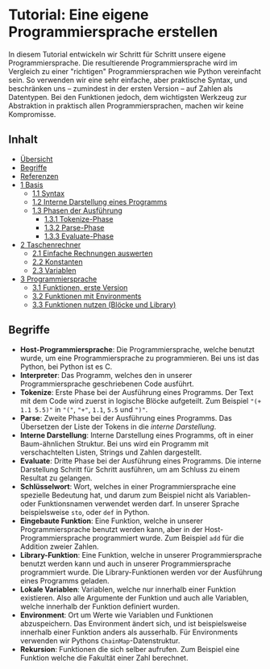 # Tutorial: Eine eigene Programmiersprache erstellen

In diesem Tutorial entwickeln wir Schritt für Schritt unsere eigene Programmiersprache.  Die resultierende Programmiersprache wird im Vergleich zu einer "richtigen" Programmiersprachen wie Python vereinfacht sein.  So verwenden wir eine sehr einfache, aber praktische Syntax, und beschränken uns &ndash; zumindest in der ersten Version &ndash; auf Zahlen als Datentypen.  Bei den Funktionen jedoch, dem wichtigsten Werkzeug zur Abstraktion in praktisch allen Programmiersprachen, machen wir keine Kompromisse.

## Inhalt
* [Übersicht](#übersicht)
* [Begriffe](#begriffe)
* [Referenzen](#referenzen)
* [1 Basis](1-basics.md)
   * [1.1 Syntax](1-basics.md#11-syntax)
   * [1.2 Interne Darstellung eines Programms](1-basics.md#12-interne-darstellung-eines-programms)
   * [1.3 Phasen der Ausführung](1-basics.md#13-phasen-der-ausführung)
        * [1.3.1 Tokenize-Phase](1-basics.md#131-tokenize-phase)
        * [1.3.2 Parse-Phase](1-basics.md#132-parse-phase)
        * [1.3.3 Evaluate-Phase](1-basics.md#133-evaluate-phase)
   <!-- * Erweiterte Phasen (optional) -->
* [2 Taschenrechner](2-calculator.md)
    * [2.1 Einfache Rechnungen auswerten](2-calculator.md#21-einfache-rechnungen-auswerten)
    * [2.2 Konstanten](2-calculator.md#22-konstanten)
    * [2.3 Variablen](2-calculator.md#23-variablen)
* [3 Programmiersprache](3-programming_language.md)
    * [3.1 Funktionen, erste Version](3-programming_language.md#31-funktionen-erste-version)
    * [3.2 Funktionen mit Environments](3-programming_language.md#32-funktionen-mit-environments)
    * [3.3 Funktionen nutzen (Blöcke und Library)](3-programming_language.md#33-funktionen-nutzen-blöcke-und-library)

## Begriffe
* **Host-Programmiersprache**: Die Programmiersprache, welche benutzt wurde, um eine Programmiersprache zu programmieren.  Bei uns ist das Python, bei Python ist es C.
* **Interpreter**: Das Programm, welches den in unserer Programmiersprache geschriebenen Code ausführt.
* **Tokenize**: Erste Phase bei der Ausführung eines Programms. Der Text mit dem Code wird zuerst in logische Blöcke aufgeteilt.  Zum Beispiel `"(+ 1.1 5.5)"` in `"("`, `"+"`, `1.1`, `5.5` und `")"`.
* **Parse**: Zweite Phase bei der Ausführung eines Programms. Das Übersetzen der Liste der Tokens in die _interne Darstellung_.
* **Interne Darstellung**: Interne Darstellung eines Programms, oft in einer Baum-ähnlichen Struktur.  Bei uns wird ein Programm mit verschachtelten Listen, Strings und Zahlen dargestellt.
* **Evaluate**: Dritte Phase bei der Ausführung eines Programms. Die interne Darstellung Schritt für Schritt ausführen, um am Schluss zu einem Resultat zu gelangen.
* **Schlüsselwort**: Wort, welches in einer Programmiersprache eine spezielle Bedeutung hat, und darum zum Beispiel nicht als Variablen- oder Funktionsnamen verwendet werden darf.  In unserer Sprache beispielsweise `sto`, oder `def` in Python.
* **Eingebaute Funktion**: Eine Funktion, welche in unserer Programmiersprache benutzt werden kann, aber in der Host-Programmiersprache programmiert wurde. Zum Beispiel `add` für die Addition zweier Zahlen.
* **Library-Funktion**: Eine Funktion, welche in unserer Programmiersprache benutzt werden kann und auch in unserer Programmiersprache programmiert wurde.  Die Library-Funktionen werden vor der Ausführung eines Programms geladen.
* **Lokale Variablen**: Variablen, welche nur innerhalb einer Funktion existieren.  Also alle Argumente der Funktion und auch alle Variablen, welche innerhalb der Funktion definiert wurden.
* **Environment**: Ort um Werte wie Variablen und Funktionen abzuspeichern.  Das Environment ändert sich, und ist beispielsweise innerhalb einer Funktion anders als ausserhalb.  Für Environments verwenden wir Pythons `ChainMap`-Datenstruktur.
* **Rekursion**: Funktionen die sich selber aufrufen. Zum Beispiel eine Funktion welche die Fakultät einer Zahl berechnet.






